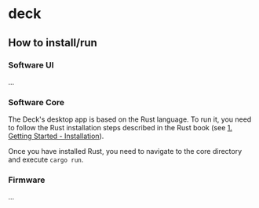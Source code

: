# deck

## How to install/run

### Software UI
...

### Software Core
The Deck's desktop app is based on the Rust language. To run it, you need to follow the Rust installation steps described in the Rust book (see [1. Getting Started - Installation](https://doc.rust-lang.org/book/ch01-01-installation.html)).

Once you have installed Rust, you need to navigate to the core directory and execute `cargo run`.

### Firmware
...